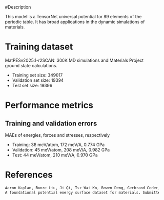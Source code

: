 #Description

This model is a TensorNet universal potential for 89 elements of the periodic table. It has broad applications in the
dynamic simulations of materials.

# Training dataset

MatPESv2025.1-r2SCAN: 300K MD simulations and Materials Project ground state calculations.
- Training set size: 349017
- Validation set size: 19394
- Test set size: 19396

# Performance metrics

## Training and validation errors

MAEs of energies, forces and stresses, respectively
- Training: 38 meV/atom, 172 meV/A, 0.774 GPa
- Validation: 45 meV/atom, 208 meV/A, 0.982 GPa
- Test: 44 meV/atom, 210 meV/A, 0.970 GPa

# References

```txt
Aaron Kaplan, Runze Liu, Ji Qi, Tsz Wai Ko, Bowen Deng, Gerbrand Ceder, Kristin A. Persson, Shyue Ping Ong.
A foundational potential energy surface dataset for materials. Submitted.
```
